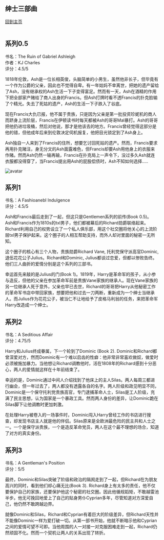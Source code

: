 ## 绅士三部曲
[回到主页](https://boheme130.github.io/Fiction.git.io/)
<br>
<br>

## 系列0.5
书名：The Ruin of Gabriel Ashleigh <br>
作者：KJ Charles <br>
评分：4.5/5 <br>

1818年伦敦，Ash是一位长相英俊，头脑简单的小男生，虽然他非长子，但毕竟有一个作为公爵的父亲，因此也不觉得自卑。有一年姑妈不幸离世，把她的遗产留给了Ash，没有继承权的Ash生活一下子变得富足。然而有一天，Ash在酒精的作用下把全部家产赌给了商人出身的Francis。但Ash打牌时看不透Francis的扑克脸输了个精光。失去了死姑的遗产，Ash的生活一下子跌入了谷底。

现在Francis大仇已报，他不属于贵族，只是因为父亲是第一批投资珍妮机的商人而跻身上流阶层，Francis在伊顿读书时每天都被Ash的哥哥Mal暴打。Ash的哥哥把他扔进垃圾桶，然后对他说，那才是他该去的地方。Francis曾经觉得这部分是他的错，但他成年后来到伦敦决定伺机报复，他把目光锁定到了Ash身上。

Ash独自一人来到了Francis的住所，想要乞讨回死姑的遗产。然而，Francis要求再用扑克赌注，身无分文的Ash面露难色，但Francis却要Ash用他身上的衣服来作赌。然而Ash仍然一输再输，Francis在扑克局上一声令下，没过多久Ash就连衣服都没得穿了，当Francis提出用Ash的屁股偿债时，Ash不知如何选择…..

![avatar](![IMG_9287](https://user-images.githubusercontent.com/90380849/132736703-9cfef350-1265-4d52-9887-fa58f68dffa9.JPG))

## 系列1
书名：A Fashioanebl Indulgence <br>
评分：4.5/5

Ash和Francis最后走到了一起，但这只是Gentlemen系列的前传(Book 0.5)。Ash和Francis作为1810s的txl男子，他们都被幕后的Richard勋爵联络起来。Richard利用自己的权势设立了一个私人俱乐部，用这个社交圈将他关心的上流阶层txl男子保护起来。这个圈子的人相互帮助支持，而外人却对里面的秘密一无所知。

这个圈子的核心有三个人物，贵族勋爵Richard Vane, 托利党保守派高官Dominic, 退伍花花公子Julius。Richard和Dominic, Julius都谈过恋爱，但都以惨败告终。他们三人曲折的爱情分别是这个系列的三部书。

幸运首先来敲的是Julius的门(Book 1)。1819年，Harry是革命军的孩子，从小参与造反，但他的父亲在参加革命军前是贵族Vane家族的继承人。现在Vane家族的另一位继承人死于意外，父亲也早已去世，Richard的哥哥把Harry从他秘密工作的革命军书店中带回家族，想要把他和过去一刀两断，重新成为一个绅士当继承人。而Julius作为花花公子，被当仁不让地给予了皮格马利翁的任务，来把革命军Harry改造成一个绅士。

## 系列2
书名：A Seditious Affair <br>
评分：4.75/5

Harry和Julius终成眷属，下一个轮到了Dominic (Book 2). Dominic和Richard都曾深爱对方，然而Dominic有一个难以启齿的性癖：他非常非常喜欢做奴，做爱时必须被施加暴力。当他想让Richard调教他时，活在1808年的Richard感到十分恶心，两人的爱情就这样在十年前结束了。

幸运的是，Dominic通过中间人介绍找到了他床上的主人Silas。两人每周三都进行幽会，但一年过去了，两人都没有透露各自的名字。两人阶级和政见明显不同，Dominic是一个保守托利党贵族高官，专门逮捕革命人士，Silas是工人阶级，充满了民主思想，认为国家是一个暴政工具。然而两人身份的差异，让Dominic跪在Silas脚下让他调教时更加刺激。

在处理Harry被卷入的一场事件时，Dominic闯入Harry曾经工作的书店进行搜查，却发现书店主人就是他的伴侣。Silas原来是全欧洲最危险的民主共和人士之一。一个是保守派贵族，一个是造反革命党员，两人在这个最不理想的场合，知道了对方的真实身份。

## 系列3
书名：A Gentleman's Position <br>
评分：5/5

最终，Dominic和Silas突破了阶级和政治的隔阂走到了一起，但Richard在为朋友高兴的同时，看到他们却心痛无比(Book 3). Richard身上有太多的责任，他不仅要保护自己的家族，还要保护他这个秘密的社交圈。因此他循规蹈矩，不敢越雷池半步。他无可挽回地爱上了自己的贴身男仆Cyprian多年，尽管知道对方深爱自己，他仍然不敢跨越边界。

就像Dominic和Silas，Richard和Cyprian有着巨大的阶级差异，但Richard天性并不能像Dominic一样为爱打破一切。从第一部书开始，他就不断暗示他和Cyprian之间的爱情可望不可即。当他周围的人一对接一对克服困难走到一起，Richard仍然顽固不化。然而一个契机让两人的关系出现了转折。

